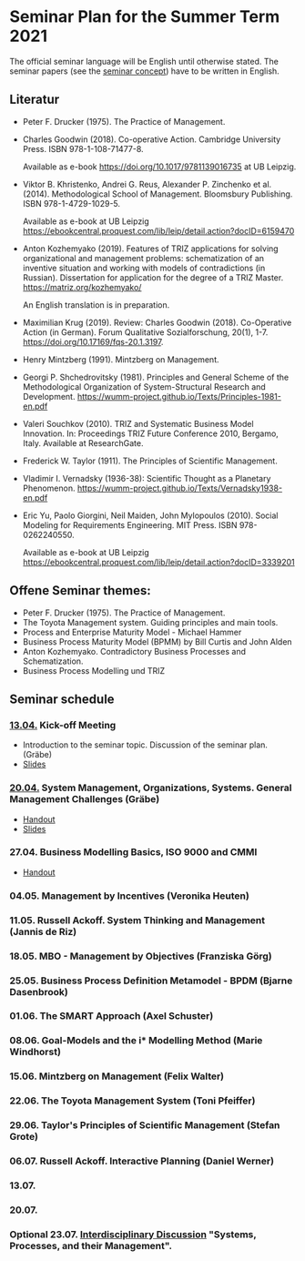 # Seminar Plan for the Summer Term 2021

The official seminar language will be English until otherwise stated.  The
seminar papers (see the [seminar concept](Seminarconcept.pdf)) have to be
written in English.

## Literatur

* Peter F. Drucker (1975). The Practice of Management.

* Charles Goodwin (2018). Co-operative Action.  Cambridge University Press.
  ISBN 978-1-108-71477-8.
  
  Available as e-book <https://doi.org/10.1017/9781139016735> at UB Leipzig.

* Viktor B. Khristenko, Andrei G. Reus, Alexander P. Zinchenko et al. (2014).
  Methodological School of Management. Bloomsbury Publishing.  ISBN
  978-1-4729-1029-5.

  Available as e-book at UB Leipzig
  <https://ebookcentral.proquest.com/lib/leip/detail.action?docID=6159470>
  
* Anton Kozhemyako (2019). Features of TRIZ applications for solving
  organizational and management problems: schematization of an inventive
  situation and working with models of contradictions (in Russian).
  Dissertation for application for the degree of a TRIZ Master.
  <https://matriz.org/kozhemyako/>

  An English translation is in preparation.

* Maximilian Krug (2019). Review: Charles Goodwin (2018).
  Co-Operative Action (in German). Forum Qualitative Sozialforschung, 20(1),
  1-7.  <https://doi.org/10.17169/fqs-20.1.3197>.

* Henry Mintzberg (1991). Mintzberg on Management.
  
* Georgi P. Shchedrovitsky (1981). Principles and General Scheme of the
  Methodological Organization of System-Structural Research and Development.
  <https://wumm-project.github.io/Texts/Principles-1981-en.pdf>
  
* Valeri Souchkov (2010).  TRIZ and Systematic Business Model Innovation.  In:
  Proceedings TRIZ Future Conference 2010, Bergamo, Italy.  Available at
  ResearchGate.

* Frederick W. Taylor (1911).  The Principles of Scientific Management.

* Vladimir I. Vernadsky (1936-38): Scientific Thought as a Planetary
  Phenomenon.  <https://wumm-project.github.io/Texts/Vernadsky1938-en.pdf>
  
* Eric Yu, Paolo Giorgini, Neil Maiden, John Mylopoulos (2010).  Social
  Modeling for Requirements Engineering. MIT Press.  ISBN 978-0262240550.
  
  Available as e-book at UB Leipzig
  <https://ebookcentral.proquest.com/lib/leip/detail.action?docID=3339201>

## Offene Seminar themes:
* Peter F. Drucker (1975). The Practice of Management.
* The Toyota Management system. Guiding principles and main tools.
* Process and Enterprise Maturity Model - Michael Hammer
* Business Process Maturity Model (BPMM) by Bill Curtis and John Alden
* Anton Kozhemyako. Contradictory Business Processes and Schematization.
* Business Process Modelling und TRIZ

## Seminar schedule

### [13.04.](2021-04-13) Kick-off Meeting
* Introduction to the seminar topic. Discussion of the seminar plan. (Gräbe)
* [Slides](2021-04-13/Slides.pdf)

### [20.04.](2021-04-20) System Management, Organizations, Systems. General Management Challenges (Gräbe) 
* [Handout](2021-04-20/Handout.pdf)
* [Slides](2021-04-20/Slides.pdf)

### 27.04. Business Modelling Basics, ISO 9000 and CMMI 
* [Handout](2021-04-27/Handout.pdf)

### 04.05. Management by Incentives (Veronika Heuten)

### 11.05. Russell Ackoff. System Thinking and Management (Jannis de Riz)

### 18.05. MBO - Management by Objectives (Franziska Görg)

### 25.05. Business Process Definition Metamodel - BPDM (Bjarne Dasenbrook)

### 01.06. The SMART Approach (Axel Schuster)

### 08.06. Goal-Models and the i* Modelling Method (Marie Windhorst)

### 15.06. Mintzberg on Management (Felix Walter)

### 22.06. The Toyota Management System (Toni Pfeiffer)

### 29.06. Taylor's Principles of Scientific Management (Stefan Grote)

### 06.07. Russell Ackoff. Interactive Planning (Daniel Werner)

### 13.07.

### 20.07.

### Optional 23.07. [Interdisciplinary Discussion](http://www.dorfwiki.org/wiki.cgi?HansGertGraebe/LeipzigerGespraeche/2021-07-23) "Systems, Processes, and their Management".
